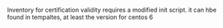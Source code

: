 Inventory for certification validity requires a modified init script. it can hbe found in tempaltes, at least the version for centos 6
